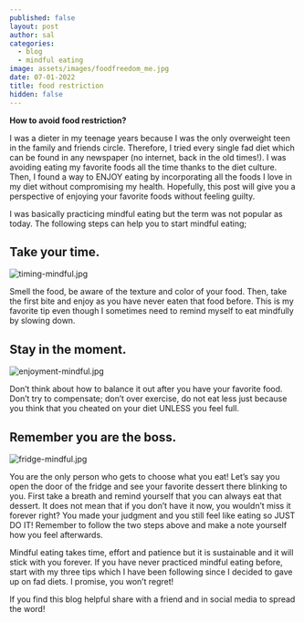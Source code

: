 ```yaml
---
published: false
layout: post
author: sal
categories:
  - blog
  - mindful eating
image: assets/images/foodfreedom_me.jpg
date: 07-01-2022
title: food restriction
hidden: false
---
```


**How to avoid food restriction?**


I was a dieter in my teenage years because I was the only overweight teen in the family and friends circle. Therefore, I tried every single fad diet which can be found in any newspaper (no internet, back in the old times!). I was avoiding eating my favorite foods all the time thanks to the diet culture. Then, I found a way to ENJOY eating by incorporating all the foods I love in my diet without compromising my health. 
Hopefully, this post will give you a perspective of enjoying your favorite foods without feeling guilty.

I was basically practicing mindful eating but the term was not popular as today. 
The following steps can help you to start mindful eating; 

## Take your time.

![timing-mindful.jpg]({{site.baseurl}}/assets/images/timing-mindful.jpg)

Smell the food, be aware of the texture and color of your food. Then, take the first bite and enjoy as you have never eaten that food before. This is my favorite tip even though I sometimes need to remind myself to eat mindfully by slowing down.

## Stay in the moment.

![enjoyment-mindful.jpg]({{site.baseurl}}/assets/images/enjoyment-mindful.jpg)

Don’t think about how to balance it out after you have your favorite food. Don’t try to compensate; don’t over exercise, do not eat less just because you think that you cheated on your diet UNLESS you feel full.

## Remember you are the boss.

![fridge-mindful.jpg]({{site.baseurl}}/assets/images/fridge-mindful.jpg)

You are the only person who gets to choose what you eat! Let’s say you open the door of the fridge and see your favorite dessert there blinking to you. First take a breath and  remind yourself that you can always eat that dessert. It does not mean that if you don’t have it now, you wouldn’t miss it forever right? You made your judgment and you still feel like eating so JUST DO IT! Remember to follow the two steps above and make a note yourself how you feel afterwards.

Mindful eating takes time, effort and patience but it is sustainable and it will stick with you forever. If you have never practiced mindful eating before, start with my three tips which I have been following since I decided to gave up on fad diets. I promise, you won’t regret! 

If you find this blog helpful share with a friend and in social media to spread the word!
